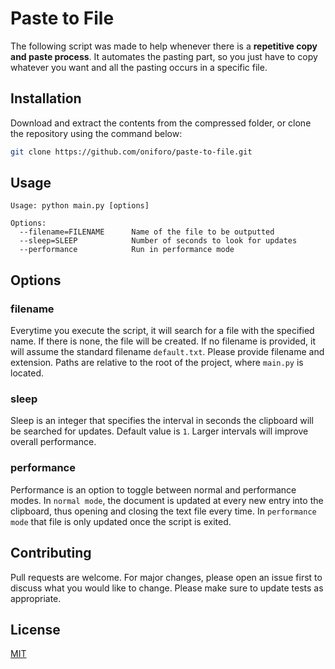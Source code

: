 # Paste to File
The following script was made to help whenever there is a **repetitive copy and paste process**. It automates the pasting part, so you just have to copy whatever you want and all the pasting occurs in a specific file.

## Installation

Download and extract the contents from the compressed folder, or clone the repository using the command below:

```bash
git clone https://github.com/oniforo/paste-to-file.git
```

## Usage

```text
Usage: python main.py [options]

Options:
  --filename=FILENAME      Name of the file to be outputted
  --sleep=SLEEP            Number of seconds to look for updates
  --performance            Run in performance mode
```

## Options

### filename
Everytime you execute the script, it will search for a file with the specified name. If there is none, the file will be created. If no filename is provided, it will assume the standard filename ```default.txt```. Please provide filename and extension. Paths are relative to the root of the project, where ```main.py``` is located.

### sleep
Sleep is an integer that specifies the interval in seconds the clipboard will be searched for updates. Default value is ```1```. Larger intervals will improve overall performance.

### performance
Performance is an option to toggle between normal and performance modes. In ```normal mode```, the document is updated at every new entry into the clipboard, thus opening and closing the text file every time. In ```performance mode``` that file is only updated once the script is exited. 


## Contributing
Pull requests are welcome. For major changes, please open an issue first to discuss what you would like to change. Please make sure to update tests as appropriate.

## License
[MIT](https://choosealicense.com/licenses/mit/)